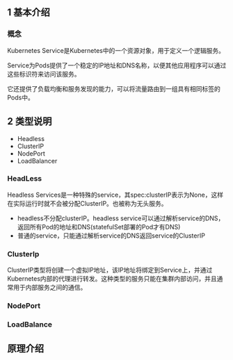 ## 1 基本介绍

### 概念

Kubernetes Service是Kubernetes中的一个资源对象，用于定义一个逻辑服务。

Service为Pods提供了一个稳定的IP地址和DNS名称，以便其他应用程序可以通过这些标识符来访问该服务。

它还提供了负载均衡和服务发现的能力，可以将流量路由到一组具有相同标签的Pods中。

## 2 类型说明

* Headless
* ClusterIP
* NodePort
* LoadBalancer

### HeadLess
Headless Services是一种特殊的service，其spec:clusterIP表示为None，这样在实际运行时就不会被分配ClusterIP。也被称为无头服务。

* headless不分配clusterIP。headless service可以通过解析service的DNS，返回所有Pod的地址和DNS(statefulSet部署的Pod才有DNS)
* 普通的service，只能通过解析service的DNS返回service的ClusterIP



### ClusterIp
ClusterIP类型将创建一个虚拟IP地址，该IP地址将绑定到Service上，并通过Kubernetes内部的代理进行转发。这种类型的服务只能在集群内部访问，并且通常用于内部服务之间的通信。



### NodePort


### LoadBalance



## 原理介绍
